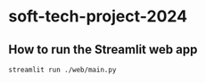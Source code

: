 # soft-tech-project-2024

## How to run the Streamlit web app

```bash
streamlit run ./web/main.py
```
